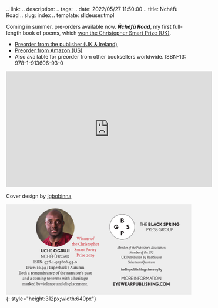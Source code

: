 .. link: 
.. description: 
.. tags: 
.. date: 2022/05/27 11:50:00
.. title: Ńchéfù Road
.. slug: index
.. template: slideuser.tmpl

Coming in summer. pre-orders available now. _**Ńchéfù Road**_, my first full-length book of poems, which [won the Christopher Smart Prize (UK)](https://store.eyewearpublishing.com/blogs/news/mel-pryors-judging-report-for-the-smart-prize).

* [Preorder from the publisher (UK & Ireland)](https://blackspringpressgroup.com/products/nchefu-road)
* [Preorder from Amazon (US)](https://www.amazon.com/Nchefu-Road-Uche-Ogbuji/dp/1913606937/)
* Also available for preorder from other booksellers worldwide. ISBN-13: 978-1-913606-93-0

<iframe width="560" height="315" src="https://www.youtube.com/embed/2uy1R0EjhMk" title="YouTube video player" frameborder="0" allow="accelerometer; autoplay; clipboard-write; encrypted-media; gyroscope; picture-in-picture" allowfullscreen></iframe>

Cover design by [Igbobinna](https://www.instagram.com/igbobinna_nsb/)

![Black Spring bookseller advert clip](/img/BlackSpringBooksellerAdvert-justuogbuji.png){: style="height:312px;width:640px"}
